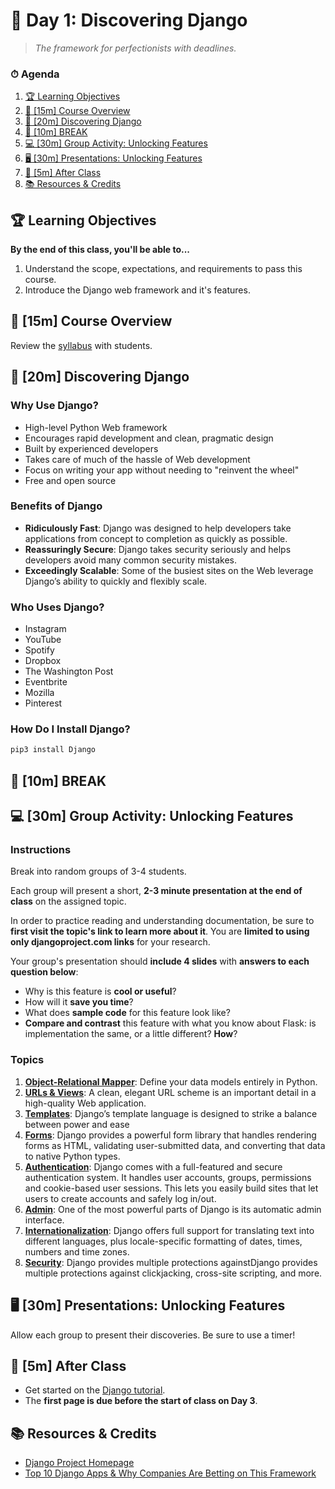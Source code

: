 # 📜 Day 1: Discovering Django

> _The framework for perfectionists with deadlines._

### ⏱ Agenda

1. [🏆 Learning Objectives](#%f0%9f%8f%86-learning-objectives)
2. [📖 [15m] Course Overview](#%f0%9f%93%96-15m-course-overview)
3. [📖 [20m] Discovering Django](#%f0%9f%93%96-20m-discovering-django)
4. [🌴 [10m] BREAK](#%f0%9f%8c%b4-10m-break)
5. [💻 [30m] Group Activity: Unlocking Features](#%f0%9f%92%bb-30m-group-activity-unlocking-features)
6. [🖥 [30m] Presentations: Unlocking Features](#%f0%9f%96%a5-30m-presentations-unlocking-features)
7. [🌃 [5m] After Class](#%f0%9f%8c%83-5m-after-class)
8. [📚 Resources & Credits](#%f0%9f%93%9a-resources--credits)

## 🏆 Learning Objectives

**By the end of this class, you'll be able to...**

1. Understand the scope, expectations, and requirements to pass this course.
2. Introduce the Django web framework and it's features.

## 📖 [15m] Course Overview

Review the [syllabus](../README.md) with students.

## 📖 [20m] Discovering Django

### Why Use Django?

- High-level Python Web framework
- Encourages rapid development and clean, pragmatic design
- Built by experienced developers
- Takes care of much of the hassle of Web development
- Focus on writing your app without needing to "reinvent the wheel"
- Free and open source

### Benefits of Django

- **Ridiculously Fast**: Django was designed to help developers take applications from concept to completion as quickly as possible.
- **Reassuringly Secure**: Django takes security seriously and helps developers avoid many common security mistakes.
- **Exceedingly Scalable**: Some of the busiest sites on the Web leverage Django’s ability to quickly and flexibly scale.

### Who Uses Django?

- Instagram
- YouTube
- Spotify
- Dropbox
- The Washington Post
- Eventbrite
- Mozilla
- Pinterest

### How Do I Install Django?

```bash
pip3 install Django
```

## 🌴 [10m] BREAK

## 💻 [30m] Group Activity: Unlocking Features

### Instructions

Break into random groups of 3-4 students.

Each group will present a short, **2-3 minute presentation at the end of class** on the assigned topic.

In order to practice reading and understanding documentation, be sure to **first visit the topic's link to learn more about it**. You are **limited to using only djangoproject.com links** for your research.

Your group's presentation should **include 4 slides** with **answers to each question below**:

- Why is this feature is **cool or useful**?
- How will it **save you time**?
- What does **sample code** for this feature look like?
- **Compare and contrast** this feature with what you know about Flask: is implementation the same, or a little different? **How**?

### Topics

1. **[Object-Relational Mapper](https://docs.djangoproject.com/en/stable/topics/db/models/)**: Define your data models entirely in Python.
2. **[URLs & Views](https://docs.djangoproject.com/en/stable/topics/http/urls/)**: A clean, elegant URL scheme is an important detail in a high-quality Web application.
3. **[Templates](https://docs.djangoproject.com/en/stable/topics/templates/)**: Django’s template language is designed to strike a balance between power and ease
4. **[Forms](https://docs.djangoproject.com/en/stable/topics/forms/)**: Django provides a powerful form library that handles rendering forms as HTML, validating user-submitted data, and converting that data to native Python types.
5. **[Authentication](https://docs.djangoproject.com/en/stable/topics/auth/)**: Django comes with a full-featured and secure authentication system. It handles user accounts, groups, permissions and cookie-based user sessions. This lets you easily build sites that let users to create accounts and safely log in/out.
6. **[Admin](https://docs.djangoproject.com/en/stable/ref/contrib/admin/)**: One of the most powerful parts of Django is its automatic admin interface.
7. **[Internationalization](https://docs.djangoproject.com/en/stable/topics/i18n/)**: Django offers full support for translating text into different languages, plus locale-specific formatting of dates, times, numbers and time zones.
8. **[Security](https://docs.djangoproject.com/en/stable/topics/security/)**: Django provides multiple protections againstDjango provides multiple protections against clickjacking, cross-site scripting, and more.

## 🖥 [30m] Presentations: Unlocking Features

Allow each group to present their discoveries. Be sure to use a timer!

## 🌃 [5m] After Class

- Get started on the [Django tutorial](https://docs.djangoproject.com/en/2.2/intro/tutorial01/).
- The **first page is due before the start of class on Day 3**.

## 📚 Resources & Credits

- [Django Project Homepage](https://www.djangoproject.com)
- [Top 10 Django Apps & Why Companies Are Betting on This Framework](https://www.netguru.com/blog/top-10-django-apps-and-why-companies-are-betting-on-this-framework)
